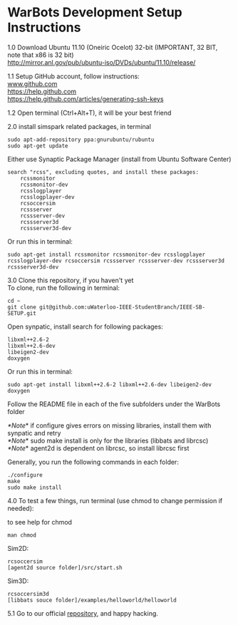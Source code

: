 WarBots Development Setup Instructions
======================================

1.0 Download Ubuntu 11.10 (Oneiric Ocelot) 32-bit (IMPORTANT, 32 BIT, note that x86 is 32 bit)  
    http://mirror.anl.gov/pub/ubuntu-iso/DVDs/ubuntu/11.10/release/

1.1 Setup GitHub account, follow instructions:  
    www.github.com  
    https://help.github.com  
    https://help.github.com/articles/generating-ssh-keys

1.2 Open terminal (Ctrl+Alt+T), it will be your best friend

2.0 install simspark related packages, in terminal

    sudo apt-add-repository ppa:gnurubuntu/rubuntu
    sudo apt-get update
    
Either use Synaptic Package Manager (install from Ubuntu Software Center)

    search "rcss", excluding quotes, and install these packages:
        rcssmonitor
        rcssmonitor-dev
        rcsslogplayer
        rcsslogplayer-dev
        rcsoccersim
        rcssserver
        rcssserver-dev
        rcssserver3d
        rcssserver3d-dev
            
Or run this in terminal:

    sudo apt-get install rcssmonitor rcssmonitor-dev rcsslogplayer rcsslogplayer-dev rcsoccersim rcssserver rcssserver-dev rcssserver3d rcssserver3d-dev
    
3.0 Clone this repository, if you haven't yet  
To clone, run the following in terminal: 

    cd ~
    git clone git@github.com:uWaterloo-IEEE-StudentBranch/IEEE-SB-SETUP.git
        
Open synpatic, install search for following packages:

    libxml++2.6-2
    libxml++2.6-dev
    libeigen2-dev
    doxygen
    
Or run this in terminal:

    sudo apt-get install libxml++2.6-2 libxml++2.6-dev libeigen2-dev doxygen
        
Follow the README file in each of the five subfolders under the WarBots folder
    
*\*Note** if configure gives errors on missing libraries, install them with synpatic and retry  
*\*Note** sudo make install is only for the libraries (libbats and librcsc)  
*\*Note** agent2d is dependent on librcsc, so install librcsc first
        
Generally, you run the following commands in each folder:

    ./configure
    make
    sudo make install
    
4.0 To test a few things, run terminal (use chmod to change permission if needed):  

to see help for chmod

    man chmod
    
Sim2D:

    rcsoccersim
    [agent2d source folder]/src/start.sh
    
Sim3D:

    rcsoccersim3d
    [libbats souce folder]/examples/helloworld/helloworld

5.1 Go to our official [repository](https://github.com/uWaterloo-IEEE-StudentBranch/WarBots-CodeRepo), and happy hacking.
